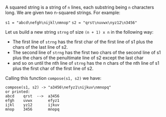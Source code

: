A squared string is a string of `n` lines, each substring being `n` characters long.
We are given two n-squared strings. 
For example:

`s1 = "abcd\nefgh\nijkl\nmnop"`
`s2 = "qrst\nuvwx\nyz12\n3456"`

Let us build a new string `strng` of size `(n + 1) x n` in the following way:

- The first line of `strng` has the first char of the first line of s1 plus the chars of the last line of s2.
- The second line of `strng` has the first two chars of the second line of s1 plus the chars of the penultimate
  line of s2 except the last char 
- and so on until the nth line of `strng` has the n chars of the nth line
  of s1 plus the first char of the first line of s2. 

Calling this function `compose(s1, s2)` we have:

```
compose(s1, s2) -> "a3456\nefyz1\nijkuv\nmnopq"
or printed:
abcd    qrst  -->  a3456
efgh    uvwx       efyz1
ijkl    yz12       ijkuv
mnop    3456       mnopq
```
